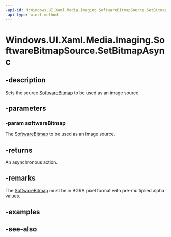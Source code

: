 ```yaml
---
-api-id: M:Windows.UI.Xaml.Media.Imaging.SoftwareBitmapSource.SetBitmapAsync(Windows.Graphics.Imaging.SoftwareBitmap)
-api-type: winrt method
---
```


<!-- Method syntax
public Windows.Foundation.IAsyncAction SetBitmapAsync(Windows.Graphics.Imaging.SoftwareBitmap softwareBitmap)
-->

# Windows.UI.Xaml.Media.Imaging.SoftwareBitmapSource.SetBitmapAsync

## -description
Sets the source [SoftwareBitmap](../windows.graphics.imaging/softwarebitmap.md) to be used as an image source.



## -parameters
### -param softwareBitmap
The [SoftwareBitmap](../windows.graphics.imaging/softwarebitmap.md) to be used as an image source.

## -returns
An asynchronous action.

## -remarks
The [SoftwareBitmap](../windows.graphics.imaging/softwarebitmap.md) must be in BGRA pixel format with pre-multiplied alpha values.

## -examples

## -see-also
